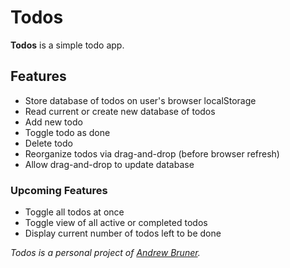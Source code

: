 # Todos

**Todos** is a simple todo app.

## Features

- Store database of todos on user's browser localStorage
- Read current or create new database of todos
- Add new todo
- Toggle todo as done
- Delete todo
- Reorganize todos via drag-and-drop (before browser refresh)
- Allow drag-and-drop to update database

### Upcoming Features

- Toggle all todos at once
- Toggle view of all active or completed todos
- Display current number of todos left to be done

_Todos is a personal project of [Andrew Bruner](https://github.com/andrewbruner)._
